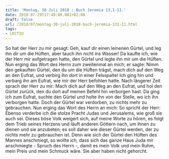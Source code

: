 ```yaml
---
title: 'Montag, 30 Juli 2018 : Buch Jeremia 13,1-11.'
date: 2018-07-29T17:49:00.001+02:00
draft: false
url: /2018/07/montag-30-juli-2018-buch-jeremia-131-11.html
tags: 
- LECTIO
---
```


So hat der Herr zu mir gesagt: Geh, kauf dir einen leinenen Gürtel, und leg ihn dir um die Hüften, aber tauch ihn nicht ins Wasser! Da kaufte ich, wie der Herr mir aufgetragen hatte, den Gürtel und legte ihn mir um die Hüften. Nun erging das Wort des Herrn zum zweitenmal an mich; er sagte: Nimm den gekauften Gürtel, den du um die Hüften trägst, mach dich auf den Weg an den Eufrat, und verbirg ihn dort in einer Felsspalte! Ich ging hin und verbarg ihn am Eufrat, wie mir der Herr befohlen hatte. Nach längerer Zeit sprach der Herr zu mir: Mach dich auf den Weg an den Eufrat, und hol den Gürtel zurück, den du dort auf meinen Befehl hin verborgen hast. Da ging ich zum Eufrat, suchte den Gürtel und holte ihn von der Stelle, wo ich ihn verborgen hatte. Doch der Gürtel war verdorben, zu nichts mehr zu gebrauchen. Nun erging das Wort des Herrn an mich: So spricht der Herr: Ebenso verderbe ich die stolze Pracht Judas und Jerusalems, wie groß sie auch sei. Dieses böse Volk weigert sich, auf meine Worte zu hören, es folgt dem Trieb seines Herzens und läuft anderen Göttern nach, um ihnen zu dienen und sie anzubeten; es soll daher wie dieser Gürtel werden, der zu nichts mehr zu gebrauchen ist. Denn wie sich der Gürtel den Hüften des Mannes anschmiegt, so wollte ich, dass sich das ganze Haus Juda mir anschmiegte - Spruch des Herrn -, damit es mein Volk und mein Ruhm, mein Preis und mein Schmuck wäre. Sie aber haben nicht gehorcht.